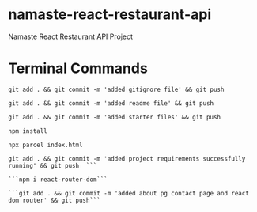 # namaste-react-restaurant-api
Namaste React Restaurant API Project

# Terminal Commands
```
git add . && git commit -m 'added gitignore file' && git push
```
```
git add . && git commit -m 'added readme file' && git push
```
```
git add . && git commit -m 'added starter files' && git push
```
```
npm install
```
```
npx parcel index.html
```
```
git add . && git commit -m 'added project requirements successfully running' && git push  ```

```npm i react-router-dom```

```git add . && git commit -m 'added about pg contact page and react dom router' && git push```

